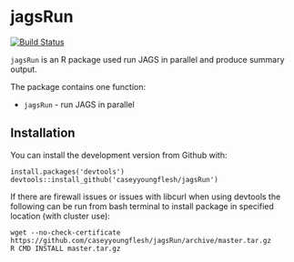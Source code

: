 jagsRun
====

[![Build Status](https://travis-ci.org/caseyyoungflesh/jagsRun.svg?branch=master)](https://travis-ci.org/caseyyoungflesh/jagsRun)

`jagsRun` is an R package used run JAGS in parallel and produce summary output.

The package contains one function:

- `jagsRun` - run JAGS in parallel


Installation
------------

You can install the  development version from Github with:
```{r}
install.packages('devtools')
devtools::install_github('caseyyoungflesh/jagsRun')
```

If there are firewall issues or issues with libcurl when using devtools the following can be run from bash terminal to install package in specified location (with cluster use):
```
wget --no-check-certificate https://github.com/caseyyoungflesh/jagsRun/archive/master.tar.gz
R CMD INSTALL master.tar.gz
```
